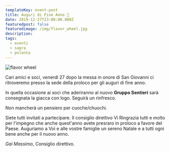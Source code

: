 ```yaml
---
templateKey: event-post
title: Auguri di Fine Anno 🎄
date: 2019-12-27T23:00:00.000Z
featuredpost: false
featuredimage: /img/flavor_wheel.jpg
description: 
tags:
  - eventi
  - sagra
  - polenta
---
```

![flavor wheel](/img/flavor_wheel.jpg)

Cari amici e soci, venerdì 27 dopo la messa in onore di San Giovanni ci ritroveremo presso la sede della proloco per gli auguri di fine anno.

In quella occasione ai soci che aderiranno al nuovo **Gruppo Sentieri** sarà consegnata la giacca con logo.
Seguirà un rinfresco.

Non mancherà un pensiero per cuoche/chuochi. 

Siete tutti invitati a partecipare.
Il consiglio direttivo Vi Ringrazia tutti e molto per l'impegno che anche quest'anno avete presraro in proloco a favore del Paese.
Auguriamo a Voi e alle vostre famiglie un sereno Natale e a tutti ogni bene anche per il nuovo anno.

*Gai Massimo*, Consiglio direttivo.